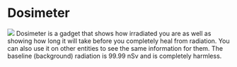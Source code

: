 # Dosimeter
![](item:mekanism:dosimeter)
Dosimeter is a gadget that shows how irradiated you are as well as showing how long it will take before you completely heal from radiation. You can also use it on other entities to see the same information for them. The baseline (background) radiation is 99.99 nSv and is completely harmless.

